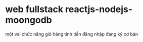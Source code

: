 # web fullstack reactjs-nodejs-moongodb
một vài chức năng giỏ hàng tính tiền đăng nhập đang ký cơ bản

